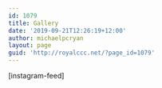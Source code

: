 ```yaml
---
id: 1079
title: Gallery
date: '2019-09-21T12:26:19+12:00'
author: michaelpcryan
layout: page
guid: 'http://royalccc.net/?page_id=1079'
---
```


\[instagram-feed\]